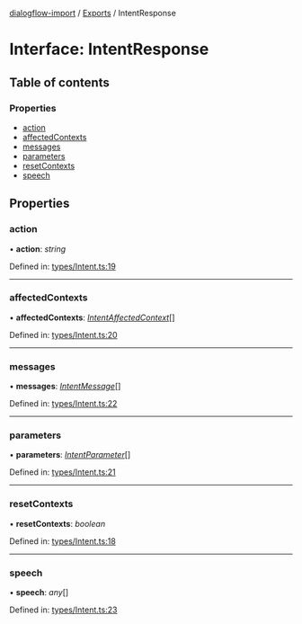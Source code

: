 [dialogflow-import](../README.md) / [Exports](../modules.md) / IntentResponse

# Interface: IntentResponse

## Table of contents

### Properties

- [action](intentresponse.md#action)
- [affectedContexts](intentresponse.md#affectedcontexts)
- [messages](intentresponse.md#messages)
- [parameters](intentresponse.md#parameters)
- [resetContexts](intentresponse.md#resetcontexts)
- [speech](intentresponse.md#speech)

## Properties

### action

• **action**: *string*

Defined in: [types/Intent.ts:19](https://github.com/edupsousa/dialogflow-import/blob/e97dd40/src/types/Intent.ts#L19)

___

### affectedContexts

• **affectedContexts**: [*IntentAffectedContext*](intentaffectedcontext.md)[]

Defined in: [types/Intent.ts:20](https://github.com/edupsousa/dialogflow-import/blob/e97dd40/src/types/Intent.ts#L20)

___

### messages

• **messages**: [*IntentMessage*](intentmessage.md)[]

Defined in: [types/Intent.ts:22](https://github.com/edupsousa/dialogflow-import/blob/e97dd40/src/types/Intent.ts#L22)

___

### parameters

• **parameters**: [*IntentParameter*](intentparameter.md)[]

Defined in: [types/Intent.ts:21](https://github.com/edupsousa/dialogflow-import/blob/e97dd40/src/types/Intent.ts#L21)

___

### resetContexts

• **resetContexts**: *boolean*

Defined in: [types/Intent.ts:18](https://github.com/edupsousa/dialogflow-import/blob/e97dd40/src/types/Intent.ts#L18)

___

### speech

• **speech**: *any*[]

Defined in: [types/Intent.ts:23](https://github.com/edupsousa/dialogflow-import/blob/e97dd40/src/types/Intent.ts#L23)

